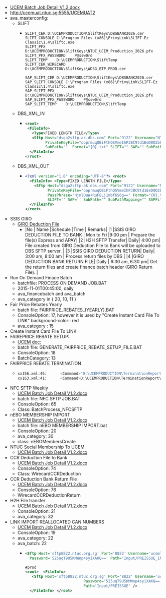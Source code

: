 - [UCEM Batch Job Detail V1.2.docx](https://sntuc.sharepoint.com/:w:/r/sites/VendorSite/DXC/Batch%20Jobs/UCEM%20Batch%20Job%20Detail%20V1.2.docx?d=w88af14f485084f9a8216fe51e42b0172&csf=1&web=1&e=m5ON1V)
- http://ucemuat.ntuc.sg:5555/UCEMUAT2
- ava_masterconfig:
	- SLIFT
		- ```
		  SLIFT_CER	D:\UCEMPRODUCTION\SliftKeys\DBSBANK2026.cer
		  SLIFT_CONSOLE	C:\Program Files (x86)\PrivyLink\SLIFT-Ez Classic\1.4\sliftc.exe
		  SLIFT_PFX	D:\UCEMPRODUCTION\SliftKeys\NTUC_UCEM_Production_2026.pfx
		  SLIFT_PFX_PASSWORD	P@ssw0rd
		  SLIFT_TEMP	D:\UCEMPRODUCTION\SliftTemp
		  SLIFT_CER_WIRECARD	D:\UCEMPRODUCTION\SliftKeys\WDSG_BTP_PROD.cer
		  
		  SAP_SLIFT_CER	D:\UCEMPRODUCTION\SliftKeys\DBSBANK2026.cer
		  SAP_SLIFT_CONSOLE	C:\Program Files (x86)\PrivyLink\SLIFT-Ez Classic\1.4\sliftc.exe
		  SAP_SLIFT_PFX	D:\UCEMPRODUCTION\SliftKeys\NTUC_UCEM_Production_2026.pfx
		  SAP_SLIFT_PFX_PASSWORD	P@ssw0rd
		  SAP_SLIFT_TEMP	D:\UCEMPRODUCTION\SliftTemp
		  ```
	- DBS_XML_IN
		- ``` xml
		  <root>
		   <FileInfo>  
		     <Type>FIXED LENGTH FILE</Type>  
		     <Sftp Host="dsga2sftp-ak.dbs.com" Port="9122" Username="NTUC01" Path="Outbox" 
		           PrivateKeyFile="ooprmuqQBiFthQSVmeIhPJBC9td1EeD0O2b85YnqvtwzK+RxZ1C5Sw==" PassPhrase="HjnlOuW+RuFELj1mbf6S6g=="  
		           SubPath=""  Format="{0}.txt" SLIFT="" SAP="" SubPathMapping=""  RegexMask= '_\w+\d*' />  
		    </FileInfo>
		  </root>
		  ```
	- DBS_XML_OUT
		- ``` xml
		  <?xml version="1.0" encoding="UTF-8"?> <root> 
		    <FileInfo> <Type>FIXED LENGTH FILE</Type> 
		      <Sftp Host="dsga2sftp-ak.dbs.com" Port="9122" Username="NTUC01" Path="Inbox" 
		            PrivateKeyFile="ooprmuqQBiFthQSVmeIhPJBC9td1EeD0O2b85YnqvtwzK+RxZ1C5Sw==" 
		            PassPhrase="HjnlOuW+RuFELj1mbf6S6g==" Format="{0}.txt" RegexMask= ""
		            SLIFT='' SAP='' SubPath="" SubPathMapping="" SAPFiles="ACK1;ACK2;ACK3;MT940" /> 
		    </FileInfo> 
		  </root>
		  ```
- SSIS GIRO
	- [GIRO Deduction File](https://sntuc.sharepoint.com/:w:/r/sites/TODataandTechnology/Shared%20Documents/Project%20Athena%20(UCEM%20Upgrade)/Shared%20with%20NCS/Interfaces/batch%20jobs/SSIS%20Batch%20job%20document/GIRO%20Deduction%20File%20SSIS%20Process%20Flow%20v1.0.1.docx?d=w6af56d138e094816a18babb241c814bd&csf=1&web=1&e=vAGLQ0)
		- |No |	Name	 |Schedule	 |Time	 | Remarks|
		  |1	|SSIS GIRO DEDUCTION FILE TO BANK |	Mon to Fri	|9:00 pm	| Prepare the file(s) Express and APAY|
		  |2	 |H2H SFTP Transfer|	Daily|	4:00 pm|	File created from GIRO Deduction File to Bank will be uploaded to DBS SFTP server. |
		  |3	|SSIS GIRO DEDUCTION RETURN|	Daily|	3:00 am, 8:00 am	| Process return files by DBS |
		  |4	|GIRO DEDUCTION BANK RETURN FILE|	Daily |	6:30 am, 6:30 pm|	Get the return files and create finance batch header (GIRO Return File). |
- Run On Demand Finace Batch
	- batchfile: PROCESS ON DEMAND JOB.BAT
	- 2015-11-01T00:45:00, daily
	- ava_financebatch and ava_batch
	- ava_category in { 20, 10, 11 }
- Fair Price Rebates Yearly
	- batch file: FAIRPRICE_REBATES_(YEARLY).BAT
	- ConsoleOption: 17, however it is used by "Create Instant Card File To LINK"
	  background-color:: red
	- ava_category : 15
- Create Instant Card File To LINK
- FAIREPRICE REBATE SETUP:
	- [UCEM doc:](https://sntuc.sharepoint.com/:w:/r/sites/VendorSite/DXC/Batch%20Jobs/UCEM%20Batch%20Job%20Detail%20V1.2.docx?d=w88af14f485084f9a8216fe51e42b0172&csf=1&web=1&e=G3NbKB&nav=eyJoIjoiMTg3NjM4MTk0MCJ9)
	- batch file: GENERATE_FAIRPRICE_REBATE_SETUP_FILE.BAT
	- ConsoleOption: 18
	- BatchCategory: 13
- FAIRPRICE REBATE TERMINATION
	- ``` bash
	  xx156.xml:46:      <Command>"D:\UCEMPRODUCTION\TerminationReport\Output - Copy.bat"</Command>
	  xx163.xml:41:      <Command>D:\UCEMPRODUCTION\TerminationReport\Output-test.bat</Command>
	  ```
- NFC SFTP Weekly
	- [UCEM Batch Job Detail V1.2.docx](https://sntuc.sharepoint.com/:w:/r/sites/VendorSite/DXC/Batch%20Jobs/UCEM%20Batch%20Job%20Detail%20V1.2.docx?d=w88af14f485084f9a8216fe51e42b0172&csf=1&web=1&e=9GDWMs&nav=eyJoIjoiMTMyNjU2NjkxNiJ9)
	- batch file: NFC SFTP JOB.BAT
	- ConsoleOption: 65
	- Class: BatchProcess_NFCSFTP
- nEBO MEMBERSHIP IMPORT
	- [UCEM Batch Job Detail V1.2.docx](https://sntuc.sharepoint.com/:w:/r/sites/VendorSite/DXC/Batch%20Jobs/UCEM%20Batch%20Job%20Detail%20V1.2.docx?d=w88af14f485084f9a8216fe51e42b0172&csf=1&web=1&e=vTxJKk&nav=eyJoIjoiNDcxNzI4NjQyIn0%3D)
	- batch file: nEBO MEMBERSHIP IMPORT.bat
	- ConsoleOption: 20
	- ava_category: 30
	- class: nEBOMembersCreate
- NTUC Social Membership To UCEM
	- [UCEM Batch Job Detail V1.2.docx](https://sntuc.sharepoint.com/:w:/r/sites/VendorSite/DXC/Batch%20Jobs/UCEM%20Batch%20Job%20Detail%20V1.2.docx?d=w88af14f485084f9a8216fe51e42b0172&csf=1&web=1&e=K1JEVn&nav=eyJoIjoiNDY5NDExMCJ9)
- CCR Deduction File to Bank
	- [UCEM Batch Job Detail V1.2.docx](https://sntuc.sharepoint.com/:w:/r/sites/VendorSite/DXC/Batch%20Jobs/UCEM%20Batch%20Job%20Detail%20V1.2.docx?d=w88af14f485084f9a8216fe51e42b0172&csf=1&web=1&e=Pi4dQC&nav=eyJoIjoiMTU0NDA3MTQ4MyJ9)
	- ConsoleOption: 74
	- Class: WirecardCCRDeduction
- CCR Deduction Bank Return File
	- [UCEM Batch Job Detail V1.2.docx](https://sntuc.sharepoint.com/:w:/r/sites/VendorSite/DXC/Batch%20Jobs/UCEM%20Batch%20Job%20Detail%20V1.2.docx?d=w88af14f485084f9a8216fe51e42b0172&csf=1&web=1&e=Y1GgvH&nav=eyJoIjoiMTM5NzgyNjE5MSJ9)
	- ConsoleOption: 76
	- WirecardCCRDeductionReturn
- H2H File transfer
	- [UCEM Batch Job Detail V1.2.docx](https://sntuc.sharepoint.com/:w:/r/sites/VendorSite/DXC/Batch%20Jobs/UCEM%20Batch%20Job%20Detail%20V1.2.docx?d=w88af14f485084f9a8216fe51e42b0172&csf=1&web=1&e=E59CTd&nav=eyJoIjoiMTQ0NDk3NTY2NCJ9)
	- ConsoleOption: 21
	- ava_category: 32
- LINK IMPORT REALLOCATED CAN NUMBERS
	- [UCEM Batch Job Detail V1.2.docx](https://sntuc.sharepoint.com/:w:/r/sites/VendorSite/DXC/Batch%20Jobs/UCEM%20Batch%20Job%20Detail%20V1.2.docx?d=w88af14f485084f9a8216fe51e42b0172&csf=1&web=1&e=OGuymS&nav=eyJoIjoiMTEyMjE5NzAyNCJ9)
	- ConsoleOption: 19
	- ava_category: 22
	- ava_batch: 22
		- ``` xml
		  <Sftp Host='sftp8822.ntuc.org.sg' Port='8822' Username='ucemlink1' 
		    Password='525uqT9U5KMWnp4syiXAKQ==' Path='Input/PREISSUE_INCORRECT' />
		  
		  #prod
		  <root>  <FileInfo>  
		     <Sftp Host='sftp8822.ntuc.org.sg' Port='8822' Username='ucemlink1' 
		                            Password='525uqT9U5KMWnp4syiXAKQ=='
		                            Path='Input/PREISSUE' /> 
		    </FileInfo> </root>
		  ```